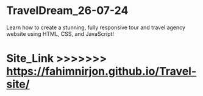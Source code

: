 # TravelDream_26-07-24
Learn how to create a stunning, fully responsive tour and travel agency website using HTML, CSS, and JavaScript!
# Site_Link >>>>>>> https://fahimnirjon.github.io/Travel-site/
